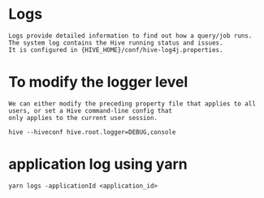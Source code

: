 #   Logs
    Logs provide detailed information to find out how a query/job runs.
    The system log contains the Hive running status and issues.
    It is configured in {HIVE_HOME}/conf/hive-log4j.properties.

#   To modify the logger level
    We can either modify the preceding property file that applies to all users, or set a Hive command-line config that 
    only applies to the current user session.
    
    hive --hiveconf hive.root.logger=DEBUG,console

#   application log using yarn
    
    yarn logs -applicationId <application_id>


